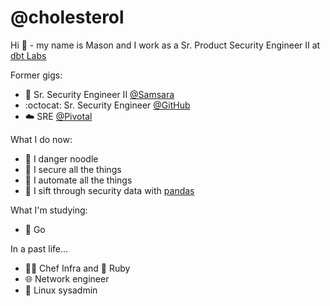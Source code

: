 # @cholesterol

Hi 👋 - my name is Mason and I work as a Sr. Product Security Engineer II at [dbt Labs](https://github.com/dbt-labs)

Former gigs:
  - 🦉 Sr. Security Engineer II [@Samsara](https://github.com/samsara-dev)
  - :octocat: Sr. Security Engineer [@GitHub](https://github.com/github)
  - ☁️ SRE [@Pivotal](https://github.com/pivotal)

What I do now: 
  - 🐍 I danger noodle
  - 🔐 I secure all the things
  - 🤖 I automate all the things
  - 🐼 I sift through security data with [pandas](https://github.com/pandas-dev/pandas)

What I'm studying:
  - 🐹 Go
  
In a past life...
 - 🧑‍🍳 Chef Infra and 💎 Ruby
 - 🌐 Network engineer
 - 🐧 Linux sysadmin
